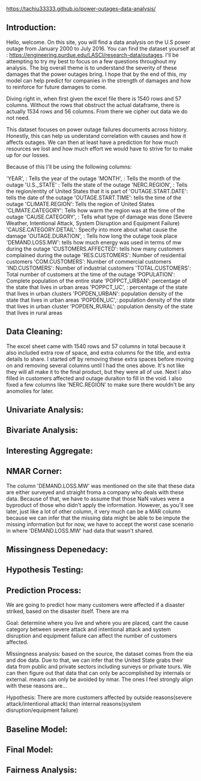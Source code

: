 
https://tachiu33333.github.io/power-outages-data-analysis/

## **Introduction:** ##

Hello, welcome. On this site, you will find a data analysis on the U.S power outage from January 2000 to July 2016. You can find the dataset yourself at : https://engineering.purdue.edu/LASCI/research-data/outages. I'll be attempting to try my best to focus on a few questions throughout my analysis. The big overall theme is to understand the severity of these damages that the power outages bring. I hope that by the end of this, my model can help predict for companies in the strength of damages and how to reinforce for future damages to come.

Diving right in, when first given the excel file there is 1540 rows and 57 columns. Without the rows that obstruct the actual dataframe, there is actually 1534 rows and 56 columns. From there we cipher out data we do not need.

This dataset focuses on power outage failures documents across history.
Honestly, this can help us understand correlation with causes and how it affects outages. We can then at least have a prediction for how much resources we lost and how much effort we would have to strive for to make up for our losses.

Because of this I'll be using the following columns:

'YEAR', : Tells the year of the outage
'MONTH', : Tells the month of the outage
'U.S._STATE' : Tells the state of the outage
'NERC.REGION', : Tells the region/entity of United States that it is part of
'OUTAGE.START.DATE': tells the date of the outage
'OUTAGE.START.TIME': tells the time of the outage
'CLIMATE.REGION': Tells the region of United States
'CLIMATE.CATEGORY': Tells how warm the region was at the time of the outage
'CAUSE.CATEGORY', : Tells what type of damage was done (Severe Weather, Intentional Attack, System Disruption and Equipment Failure)
'CAUSE.CATEGORY.DETAIL': Specify into more about what cause the damage
'OUTAGE.DURATION', : Tells how long the outage took place
'DEMAND.LOSS.MW': tells how much energy was used in terms of mw during the outage
'CUSTOMERS.AFFECTED': tells how many customers complained during the outage
'RES.CUSTOMERS': Number of residential customers
'COM.CUSTOMERS': Number of commercial customers
'IND.CUSTOMERS': Number of industrial customers
'TOTAL.CUSTOMERS': Total number of customers at the time of the outage
'POPULATION': Complete population of the entire state
'POPPCT_URBAN': percentage of the state that lives in urban areas
'POPPCT_UC', : percentage of the state that lives in urban clusters
'POPDEN_URBAN': population density of the state that lives in urban areas
'POPDEN_UC',: population density of the state that lives in urban cluster
'POPDEN_RURAL': population density of the state that lives in rural areas


## Data Cleaning: ##
The excel sheet came with 1540 rows and 57 columns in total because it also included extra row of space, and extra columns for the title, and extra details to share. I started off by removing these extra spaces before moving on and removing several columns until I had the ones above. It's not like they will all make it to the final product, but they were all of use. Next I also filled in customers affected and outage duraiton to fill in the void. I also fixed a few columns like 'NERC.REGION' to make sure there wouldn't be any anomolies for later.


## Univariate Analysis: ##


## Bivariate Analysis: ##


## Interesting Aggregate: ##



## NMAR Corner: ##
The column 'DEMAND.LOSS.MW' was mentioned on the site that these data are either surveyed and straight froma a company who deals with these data. Because of that, we have to assume that those NaN values were a byproduct of those who didn't apply the information. However, as you'll see later, just like a lot of other column, it very much can be a MAR column because we can infer that the missing data might be able to be impute the missing information but for now, we have to accept the worst case scenario in where 'DEMAND.LOSS.MW' had data that wasn't shared.


## Missingness Depenedacy: ##




## Hypothesis Testing: ##




## Prediction Process: ##
We are going to predict how many customers were affected if a disaster striked, based on the disaster itself.
There are ma



Goal:
determine where you live and where you are placed, cant the cause category between severe attack and intentional attack and system disruption and equipment failure can affect the number of customers affected.

MIssingness analysis:
based on the source, the dataset comes from the eia and doe data. Due to that, we can infer that the United State grabs their data from public and private sectors including surveys or private tours. We can then figure out that data that can only be accomplished by internals or external. means can only be avoided by nmar. The ones I feel strongly align with these reasons are...

Hypothesis:
There are more customers affected by outside reasons(severe attack/intentional attack) than internal reasons(system disruption/equipment failure)



## Baseline Model: ##


## Final Model: ##




## Fairness Analysis: ##